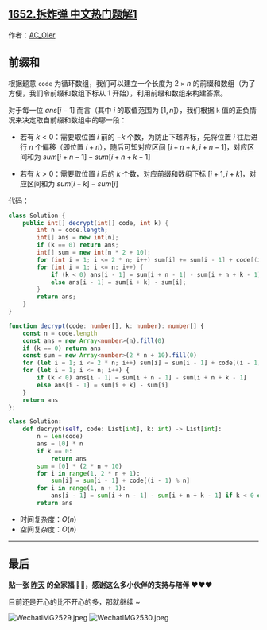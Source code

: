 ## [1652.拆炸弹 中文热门题解1](https://leetcode.cn/problems/defuse-the-bomb/solutions/100000/by-ac_oier-osbg)

作者：[AC_OIer](https://leetcode.cn/u/AC_OIer)

## 前缀和

根据题意 `code` 为循环数组，我们可以建立一个长度为 $2 \times n$ 的前缀和数组（为了方便，我们令前缀和数组下标从 $1$ 开始），利用前缀和数组来构建答案。

对于每一位 $ans[i - 1]$ 而言（其中 $i$ 的取值范围为 $[1, n]$），我们根据 `k` 值的正负情况来决定取自前缀和数组中的哪一段：

* 若有 $k < 0$：需要取位置 $i$ 前的 $-k$ 个数，为防止下越界标，先将位置 $i$ 往后进行 $n$ 个偏移（即位置 $i + n$），随后可知对应区间 $[i + n + k, i + n - 1]$，对应区间和为 $sum[i + n - 1] - sum[i + n + k - 1]$

* 若有 $k > 0$：需要取位置 $i$ 后的 $k$ 个数，对应前缀和数组下标 $[i + 1, i + k]$，对应区间和为 $sum[i + k] - sum[i]$

代码：
```Java []
class Solution {
    public int[] decrypt(int[] code, int k) {
        int n = code.length;
        int[] ans = new int[n];
        if (k == 0) return ans;
        int[] sum = new int[n * 2 + 10];
        for (int i = 1; i <= 2 * n; i++) sum[i] += sum[i - 1] + code[(i - 1) % n];
        for (int i = 1; i <= n; i++) {
            if (k < 0) ans[i - 1] = sum[i + n - 1] - sum[i + n + k - 1];
            else ans[i - 1] = sum[i + k] - sum[i];
        }
        return ans;
    }
}
```
```TypeScript []
function decrypt(code: number[], k: number): number[] {
    const n = code.length
    const ans = new Array<number>(n).fill(0)
    if (k == 0) return ans
    const sum = new Array<number>(2 * n + 10).fill(0)
    for (let i = 1; i <= 2 * n; i++) sum[i] = sum[i - 1] + code[(i - 1) % n]
    for (let i = 1; i <= n; i++) {
        if (k < 0) ans[i - 1] = sum[i + n - 1] - sum[i + n + k - 1]
        else ans[i - 1] = sum[i + k] - sum[i]
    }
    return ans
};
```
```Python []
class Solution:
    def decrypt(self, code: List[int], k: int) -> List[int]:
        n = len(code)
        ans = [0] * n
        if k == 0:
            return ans
        sum = [0] * (2 * n + 10)
        for i in range(1, 2 * n + 1):
            sum[i] = sum[i - 1] + code[(i - 1) % n]
        for i in range(1, n + 1):
            ans[i - 1] = sum[i + n - 1] - sum[i + n + k - 1] if k < 0 else sum[i + k] - sum[i]
        return ans
```
* 时间复杂度：$O(n)$
* 空间复杂度：$O(n)$

---

## 最后

**贴一张 [昨天](https://leetcode.cn/problems/design-linked-list/solution/by-ac_oier-vaib/) 的全家福 🎉🎉，感谢这么多小伙伴的支持与陪伴 ❤️❤️❤️**

目前还是开心的比不开心的多，那就继续 ~

![WechatIMG2529.jpeg](https://pic.leetcode-cn.com/1663982054-MaoZMb-WechatIMG2529.jpeg)
![WechatIMG2530.jpeg](https://pic.leetcode-cn.com/1663982054-EnktXZ-WechatIMG2530.jpeg)